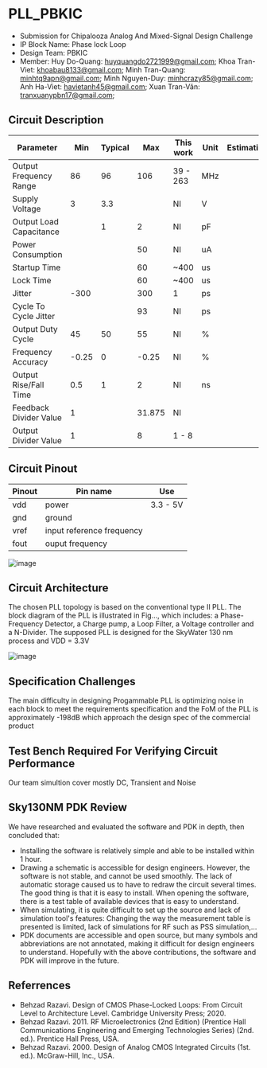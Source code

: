 # PLL_PBKIC
- Submission for Chipalooza Analog And Mixed-Signal Design Challenge
- IP Block Name: Phase lock Loop 
- Design Team: PBKIC
- Member: Huy Do-Quang: huyquangdo2721999@gmail.com; Khoa Tran-Viet: khoabau8133@gmail.com; Minh Tran-Quang: minhtq9apn@gmail.com; Minh Nguyen-Duy: minhcrazy85@gmail.com; Anh Ha-Viet: havietanh45@gmail.com; Xuan Tran-Văn: tranxuanypbn17@gmail.com;

## Circuit Description
| Parameter                           | Min | Typical | Max        | This work | Unit   | Estimation |
| ----------------------------------- | --- | ------- | ---------- | --------- | ------ | ----- |
| Output Frequency Range              |  86 |    96   |     106    | 39 - 263  |   MHz  |       |
| Supply Voltage                      |   3 |   3.3   |            |       NI  |    V   |       |
| Output Load Capacitance             |     |   1     |         2  |       NI  |     pF |       |
| Power Consumption                   |     |         |        50  |       NI  |      uA|       |
| Startup Time                        |     |         |        60  |     ~400  |      us|       |
| Lock Time                           |     |         |        60  |     ~400  |      us|       |
| Jitter                              |-300 |         |       300  |        1  |      ps|       |
| Cycle To Cycle Jitter               |     |         |        93  |       NI  |      ps|       |
| Output Duty Cycle                   |  45 |     50  |        55  |       NI  |       %|       |
| Frequency Accuracy                  |-0.25|      0  |     -0.25  |       NI  |       %|       |
| Output Rise/Fall Time               |  0.5|      1  |         2  |       NI  |      ns|       |
| Feedback Divider Value              |   1 |         |    31.875  |       NI  |        |       |
| Output Divider Value                |   1 |         |         8  |    1 - 8  |        |       |

## Circuit Pinout
| Pinout | Pin name | Use |
| --- | --- | --- |
|vdd|power|3.3 - 5V|
|gnd|ground| |
|vref|input reference frequency| |
|fout|ouput frequency| |


![image](https://github.com/huydo272/PLL_PBKIC/assets/84896940/14440f5f-27f0-4fde-9548-b257ab9ab4c0)




## Circuit Architecture

The chosen PLL topology is based on the conventional type II PLL. The block diagram of the PLL is illustrated in Fig…, which includes: a Phase-Frequency Detector, a Charge pump, a Loop Filter, a Voltage controller and a N-Divider. The supposed PLL is designed for the SkyWater 130 nm process and VDD = 3.3V

![image](https://github.com/huydo272/PLL_PBKIC/assets/84896940/3eda4a4d-d34d-4b39-b286-8310c4c145b7)

## Specification Challenges
The main difficulty in designing Progammable PLL is optimizing noise in each block to meet the requirements specification and the FoM of the PLL is approximately -198dB which approach the design spec of the commercial product 

## Test Bench Required For Verifying Circuit Performance
Our team simultion cover mostly DC, Transient and Noise 

## Sky130NM PDK Review
We have researched and evaluated the software and PDK in depth, then concluded that:
- Installing the software is relatively simple and able to be installed within 1 hour.
- Drawing a schematic is accessible for design engineers. However, the software is not stable, and cannot be used smoothly. The lack of automatic storage caused us to have to redraw the circuit several times. The good thing is that it is easy to install. When opening the software, there is a test table of available devices that is easy to understand.
- When simulating, it is quite difficult to set up the source and lack of simulation tool's features: Changing the way the measurement table is presented is limited, lack of simulations for RF such as PSS simulation,...
- PDK documents are accessible and open source, but many symbols and abbreviations are not annotated, making it difficult for design engineers to understand.
Hopefully with the above contributions, the software and PDK will improve in the future.

## Referrences
- Behzad Razavi. Design of CMOS Phase-Locked Loops: From Circuit Level to Architecture Level. Cambridge University Press; 2020.
- Behzad Razavi. 2011. RF Microelectronics (2nd Edition) (Prentice Hall Communications Engineering and Emerging Technologies Series) (2nd. ed.). Prentice Hall Press, USA.
- Behzad Razavi. 2000. Design of Analog CMOS Integrated Circuits (1st. ed.). McGraw-Hill, Inc., USA.



  
